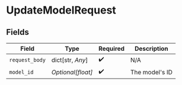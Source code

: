 # UpdateModelRequest


## Fields

| Field              | Type               | Required           | Description        |
| ------------------ | ------------------ | ------------------ | ------------------ |
| `request_body`     | dict[str, *Any*]   | :heavy_check_mark: | N/A                |
| `model_id`         | *Optional[float]*  | :heavy_check_mark: | The model's ID     |